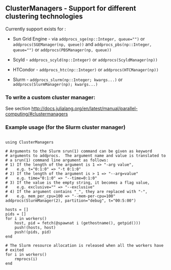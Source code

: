 ## ClusterManagers - Support for different clustering technologies

Currently support exists for :

- Sun Grid Engine - via `addprocs_sge(np::Integer, queue="")` or `addprocs(SGEManager(np, queue))`
                    and `addprocs_pbs(np::Integer, queue="")` or `addprocs(PBSManager(np, queue))`

- Scyld - `addprocs_scyld(np::Integer)` or `addprocs(ScyldManager(np))`
- HTCondor - `addprocs_htc(np::Integer)` or `addprocs(HTCManager(np))`
- Slurm - `addprocs_slurm(np::Integer; kwargs...)` or `addprocs(SlurmManager(np); kwargs...)`


### To write a custom cluster manager:

See section http://docs.julialang.org/en/latest/manual/parallel-computing/#clustermanagers

### Example usage (for the Slurm cluster manager)

<pre><code>
using ClusterManagers

# Arguments to the Slurm srun(1) command can be given as keyword
# arguments to addprocs.  The argument name and value is translated to
# a srun(1) command line argument as follows:
# 1) If the length of the argument is 1 => "-arg value",
#    e.g. t="0:1:0" => "-t 0:1:0"
# 2) If the length of the argument is > 1 => "--arg=value"
#    e.g. time="0:1:0" => "--time=0:1:0"
# 3) If the value is the empty string, it becomes a flag value,
#    e.g. exclusive="" => "--exclusive"
# 4) If the argument contains "_", they are replaced with "-",
#    e.g. mem_per_cpu=100 => "--mem-per-cpu=100"
addprocs(SlurmManager(2), partition="debug", t="00:5:00")

hosts = []
pids = []
for i in workers()
	host, pid = fetch(@spawnat i (gethostname(), getpid()))
	push!(hosts, host)
	push!(pids, pid)
end

# The Slurm resource allocation is released when all the workers have
# exited
for i in workers()
	rmprocs(i)
end
</code></pre>
